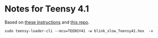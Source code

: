 # Notes for Teensy 4.1

Based on [these instructions](https://www.pjrc.com/teensy/loader_cli.html) and
[this repo](https://github.com/PaulStoffregen/teensy_loader_cli/tree/master).

```
sudo teensy-loader-cli --mcu=TEENSY41 -w blink_slow_Teensy41.hex  -v
```
